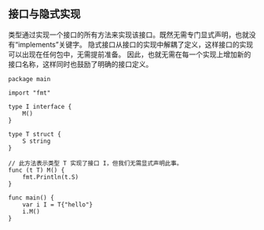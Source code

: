 ## 接口与隐式实现

类型通过实现一个接口的所有方法来实现该接口。既然无需专门显式声明，也就没有“implements”关键字。
隐式接口从接口的实现中解耦了定义，这样接口的实现可以出现在任何包中，无需提前准备。
因此，也就无需在每一个实现上增加新的接口名称，这样同时也鼓励了明确的接口定义。

```golang
package main

import "fmt"

type I interface {
	M()
}

type T struct {
	S string
}

// 此方法表示类型 T 实现了接口 I，但我们无需显式声明此事。
func (t T) M() {
	fmt.Println(t.S)
}

func main() {
	var i I = T{"hello"}
	i.M()
}
```